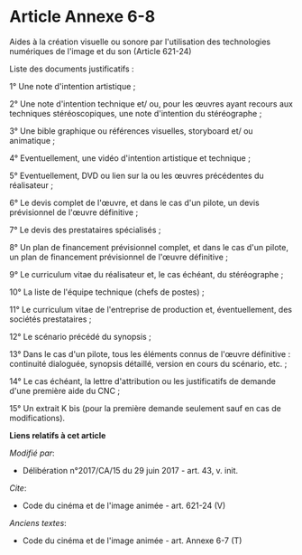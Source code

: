 # Article Annexe 6-8

Aides à la création visuelle ou sonore par l'utilisation des technologies numériques de l'image et du son (Article 621-24) 

Liste des documents justificatifs : 

1° Une note d'intention artistique ; 

2° Une note d'intention technique et/ ou, pour les œuvres ayant recours aux techniques stéréoscopiques, une note d'intention
du stéréographe ; 

3° Une bible graphique ou références visuelles, storyboard et/ ou animatique ; 

4° Eventuellement, une vidéo d'intention artistique et technique ; 

5° Eventuellement, DVD ou lien sur la ou les œuvres précédentes du réalisateur ; 

6° Le devis complet de l'œuvre, et dans le cas d'un pilote, un devis prévisionnel de l'œuvre définitive ; 

7° Le devis des prestataires spécialisés ; 

8° Un plan de financement prévisionnel complet, et dans le cas d'un pilote, un plan de financement prévisionnel de l'œuvre
définitive ; 

9° Le curriculum vitae du réalisateur et, le cas échéant, du stéréographe ; 

10° La liste de l'équipe technique (chefs de postes) ; 

11° Le curriculum vitae de l'entreprise de production et, éventuellement, des sociétés prestataires ; 

12° Le scénario précédé du synopsis ; 

13° Dans le cas d'un pilote, tous les éléments connus de l'œuvre définitive : continuité dialoguée, synopsis détaillé,
version en cours du scénario, etc. ; 

14° Le cas échéant, la lettre d'attribution ou les justificatifs de demande d'une première aide du CNC ; 

15° Un extrait K bis (pour la première demande seulement sauf en cas de modifications).

**Liens relatifs à cet article**

_Modifié par_:

  - Délibération n°2017/CA/15 du 29 juin 2017 - art. 43, v. init.

_Cite_:

  - Code du cinéma et de l'image animée - art. 621-24 (V)

_Anciens textes_:

  - Code du cinéma et de l'image animée - art. Annexe 6-7 (T)
